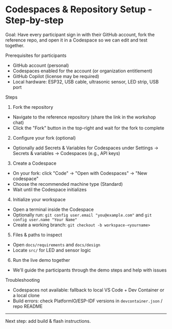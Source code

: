 # Codespaces & Repository Setup - Step-by-step

Goal: Have every participant sign in with their GitHub account, fork the reference repo, and open it in a Codespace so we can edit and test together.

Prerequisites for participants
- GitHub account (personal)
- Codespaces enabled for the account (or organization entitlement)
- GitHub Copilot (license may be required)
- Local hardware: ESP32, USB cable, ultrasonic sensor, LED strip, USB port

Steps

1) Fork the repository
- Navigate to the reference repository (share the link in the workshop chat)
- Click the "Fork" button in the top-right and wait for the fork to complete

2) Configure your fork (optional)
- Optionally add Secrets & Variables for Codespaces under Settings -> Secrets & variables -> Codespaces (e.g., API keys)

3) Create a Codespace
- On your fork: click "Code" -> "Open with Codespaces" -> "New codespace"
- Choose the recommended machine type (Standard)
- Wait until the Codespace initializes

4) Initialize your workspace
- Open a terminal inside the Codespace
- Optionally run: `git config user.email "you@example.com"` and `git config user.name "Your Name"`
- Create a working branch: `git checkout -b workspace-<yourname>`

5) Files & paths to inspect
- Open `docs/requirements` and `docs/design`
- Locate `src/` for LED and sensor logic

6) Run the live demo together
- We'll guide the participants through the demo steps and help with issues

Troubleshooting
- Codespaces not available: fallback to local VS Code + Dev Container or a local clone
- Build errors: check PlatformIO/ESP-IDF versions in `devcontainer.json` / repo README

---

Next step: add build & flash instructions.
